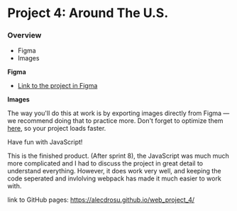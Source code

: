 # Project 4: Around The U.S.

### Overview

* Figma
* Images

**Figma**

* [Link to the project in Figma](https://www.figma.com/file/SurN1jaeEQIhuZEDMhmWWf/Sprint-4-Around-The-U.S.-desktop-mobile?node-id=0%3A1)

**Images**

The way you'll do this at work is by exporting images directly from Figma — we recommend doing that to practice more. Don't forget to optimize them [here](https://tinypng.com/), so your project loads faster. 

Have fun with JavaScript!

This is the finished product. (After sprint 8), the JavaScript was much much more complicated and I had to discuss the project in great detail to understand everything. However, it does work very well, and keeping the code seperated and invlolving webpack has made it much easier to work with.

link to GitHub pages: https://alecdrosu.github.io/web_project_4/
 